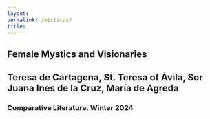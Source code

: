 ```yaml
--- 
layout: 
permalink: /misticas/
title:
---
```


<link rel="stylesheet" href="https://unpkg.com/tachyons@4.12.0/css/tachyons.min.css"/>
<article class="vh-100 dt w-100 bg-orange">
  <div class="dtc v-mid tc navy ph3 ph4-l">
    <h1 class="f6 f2-m f-subheadline-l fw6 tc helvetica">Female Mystics and Visionaries</h1>
    <h2 class="f5 f2-m f-subheadline-l white fw5 tc garamond">Teresa de Cartagena, St. Teresa of Ávila, Sor Juana Inés de la Cruz, María de Agreda</h2>
            <h3 class="f2 fw7 ttu tracked lh-title mt0 mb3 avenir">Comparative Literature. Winter 2024</h3>
  </div>
</article>

